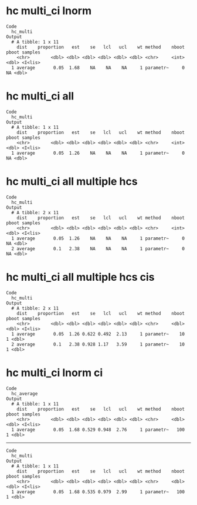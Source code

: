 # hc multi_ci lnorm

    Code
      hc_multi
    Output
      # A tibble: 1 x 11
        dist    proportion   est    se   lcl   ucl    wt method    nboot pboot samples
        <chr>        <dbl> <dbl> <dbl> <dbl> <dbl> <dbl> <chr>     <int> <dbl> <I<lis>
      1 average       0.05  1.68    NA    NA    NA     1 parametr~     0    NA <dbl>  

# hc multi_ci all

    Code
      hc_multi
    Output
      # A tibble: 1 x 11
        dist    proportion   est    se   lcl   ucl    wt method    nboot pboot samples
        <chr>        <dbl> <dbl> <dbl> <dbl> <dbl> <dbl> <chr>     <int> <dbl> <I<lis>
      1 average       0.05  1.26    NA    NA    NA     1 parametr~     0    NA <dbl>  

# hc multi_ci all multiple hcs

    Code
      hc_multi
    Output
      # A tibble: 2 x 11
        dist    proportion   est    se   lcl   ucl    wt method    nboot pboot samples
        <chr>        <dbl> <dbl> <dbl> <dbl> <dbl> <dbl> <chr>     <int> <dbl> <I<lis>
      1 average       0.05  1.26    NA    NA    NA     1 parametr~     0    NA <dbl>  
      2 average       0.1   2.38    NA    NA    NA     1 parametr~     0    NA <dbl>  

# hc multi_ci all multiple hcs cis

    Code
      hc_multi
    Output
      # A tibble: 2 x 11
        dist    proportion   est    se   lcl   ucl    wt method    nboot pboot samples
        <chr>        <dbl> <dbl> <dbl> <dbl> <dbl> <dbl> <chr>     <dbl> <dbl> <I<lis>
      1 average       0.05  1.26 0.622 0.492  2.13     1 parametr~    10     1 <dbl>  
      2 average       0.1   2.38 0.928 1.17   3.59     1 parametr~    10     1 <dbl>  

# hc multi_ci lnorm ci

    Code
      hc_average
    Output
      # A tibble: 1 x 11
        dist    proportion   est    se   lcl   ucl    wt method    nboot pboot samples
        <chr>        <dbl> <dbl> <dbl> <dbl> <dbl> <dbl> <chr>     <dbl> <dbl> <I<lis>
      1 average       0.05  1.68 0.529 0.948  2.76     1 parametr~   100     1 <dbl>  

---

    Code
      hc_multi
    Output
      # A tibble: 1 x 11
        dist    proportion   est    se   lcl   ucl    wt method    nboot pboot samples
        <chr>        <dbl> <dbl> <dbl> <dbl> <dbl> <dbl> <chr>     <dbl> <dbl> <I<lis>
      1 average       0.05  1.68 0.535 0.979  2.99     1 parametr~   100     1 <dbl>  

